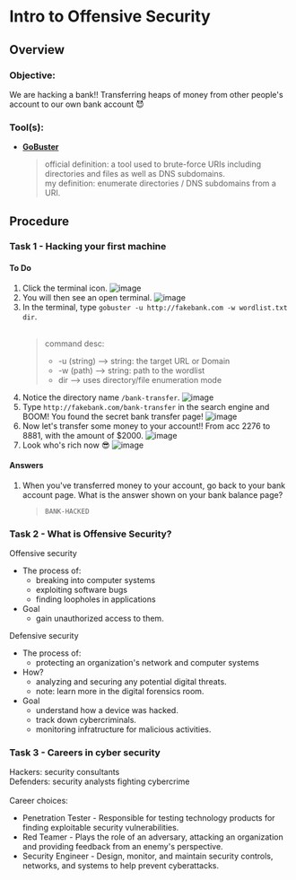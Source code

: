 # Intro to Offensive Security

## Overview
### Objective:
We are hacking a bank!! Transferring heaps of money from other people's account to our own bank account 😈

### Tool(s):
* [**GoBuster**](https://www.kali.org/tools/gobuster/)
  > official definition: a tool used to brute-force URIs including directories and files as well as DNS subdomains. <br>
  > my definition: enumerate directories / DNS subdomains from a URI.

## Procedure

### Task 1 - Hacking your first machine
#### To Do
1. Click the terminal icon.
![image](https://user-images.githubusercontent.com/66156414/184582304-bf621e74-b7f8-4f62-b5b8-3390a506a390.png)
2. You will then see an open terminal.
![image](https://user-images.githubusercontent.com/66156414/184582363-3f76d890-d897-489c-978a-cdca69c6425e.png)
3. In the terminal, type `gobuster -u http://fakebank.com -w wordlist.txt dir`.<br><br>
    > command desc:
    > - -u (string) --> string: the target URL or Domain
    > - -w (path) --> string: path to the wordlist
    > - dir --> uses directory/file enumeration mode
4. Notice the directory name `/bank-transfer`.
![image](https://user-images.githubusercontent.com/66156414/184583678-29881491-6c35-460b-ac13-9d69e1bdc357.png)
5. Type `http://fakebank.com/bank-transfer` in the search engine and BOOM! You found the secret bank transfer page!
![image](https://user-images.githubusercontent.com/66156414/184583888-a7c8ae26-4bd5-41f0-b881-dd2d04ddcc26.png)
6. Now let's transfer some money to your account!! From acc 2276 to 8881, with the amount of $2000.
![image](https://user-images.githubusercontent.com/66156414/184584013-4b462efd-52c9-4cfe-9598-a51d469e5ae9.png)
7. Look who's rich now 😎
![image](https://user-images.githubusercontent.com/66156414/184584086-10f9210c-877d-4109-a310-028c1f41126f.png)

#### Answers
1. When you've transferred money to your account, go back to your bank account page. What is the answer shown on your bank balance page?
    > `BANK-HACKED`

### Task 2 - What is Offensive Security?
Offensive security
- The process of:
  - breaking into computer systems
  - exploiting software bugs
  - finding loopholes in applications
- Goal
  - gain unauthorized access to them.

Defensive security
- The process of:
  - protecting an organization's network and computer systems<br>
- How?
  - analyzing and securing any potential digital threats.
  - note: learn more in the digital forensics room.
- Goal
  - understand how a device was hacked.
  - track down cybercriminals.
  - monitoring infratructure for malicious activities.

### Task 3 - Careers in cyber security
Hackers: security consultants<br>
Defenders: security analysts fighting cybercrime
<br><br>
Career choices:
- Penetration Tester - Responsible for testing technology products for finding exploitable security vulnerabilities.
- Red Teamer - Plays the role of an adversary, attacking an organization and providing feedback from an enemy's perspective.
- Security Engineer - Design, monitor, and maintain security controls, networks, and systems to help prevent cyberattacks.
